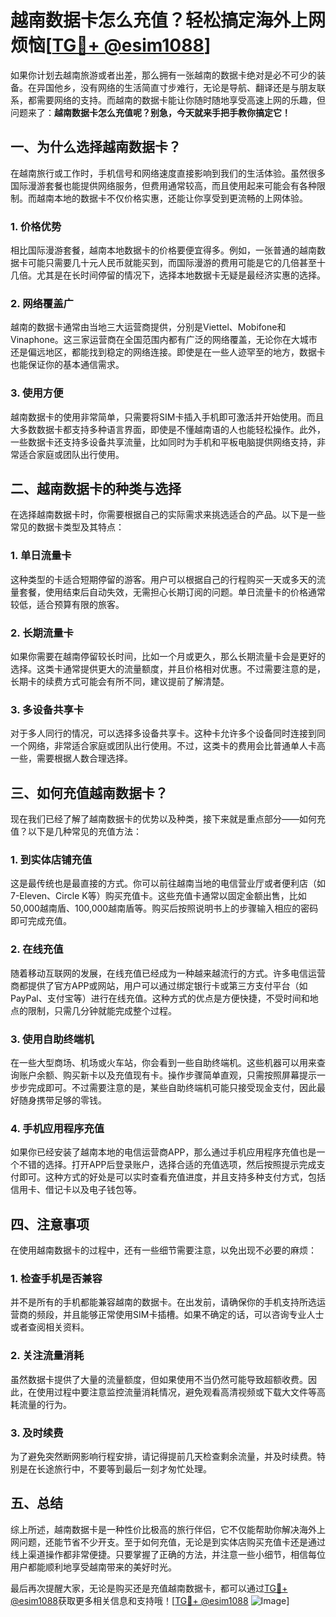 # 越南数据卡怎么充值？轻松搞定海外上网烦恼[[TG💪+ @esim1088](https://t.me/s/esim1088)]

如果你计划去越南旅游或者出差，那么拥有一张越南的数据卡绝对是必不可少的装备。在异国他乡，没有网络的生活简直寸步难行，无论是导航、翻译还是与朋友联系，都需要网络的支持。而越南的数据卡能让你随时随地享受高速上网的乐趣，但问题来了：**越南数据卡怎么充值呢？别急，今天就来手把手教你搞定它！**

## 一、为什么选择越南数据卡？

在越南旅行或工作时，手机信号和网络速度直接影响到我们的生活体验。虽然很多国际漫游套餐也能提供网络服务，但费用通常较高，而且使用起来可能会有各种限制。而越南本地的数据卡不仅价格实惠，还能让你享受到更流畅的上网体验。

### 1. 价格优势

相比国际漫游套餐，越南本地数据卡的价格要便宜得多。例如，一张普通的越南数据卡可能只需要几十元人民币就能买到，而国际漫游的费用可能是它的几倍甚至十几倍。尤其是在长时间停留的情况下，选择本地数据卡无疑是最经济实惠的选择。

### 2. 网络覆盖广

越南的数据卡通常由当地三大运营商提供，分别是Viettel、Mobifone和Vinaphone。这三家运营商在全国范围内都有广泛的网络覆盖，无论你在大城市还是偏远地区，都能找到稳定的网络连接。即使是在一些人迹罕至的地方，数据卡也能保证你的基本通信需求。

### 3. 使用方便

越南数据卡的使用非常简单，只需要将SIM卡插入手机即可激活并开始使用。而且大多数数据卡都支持多种语言界面，即使是不懂越南语的人也能轻松操作。此外，一些数据卡还支持多设备共享流量，比如同时为手机和平板电脑提供网络支持，非常适合家庭或团队出行使用。

## 二、越南数据卡的种类与选择

在选择越南数据卡时，你需要根据自己的实际需求来挑选适合的产品。以下是一些常见的数据卡类型及其特点：

### 1. 单日流量卡

这种类型的卡适合短期停留的游客。用户可以根据自己的行程购买一天或多天的流量套餐，使用结束后自动失效，无需担心长期订阅的问题。单日流量卡的价格通常较低，适合预算有限的旅客。

### 2. 长期流量卡

如果你需要在越南停留较长时间，比如一个月或更久，那么长期流量卡会是更好的选择。这类卡通常提供更大的流量额度，并且价格相对优惠。不过需要注意的是，长期卡的续费方式可能会有所不同，建议提前了解清楚。

### 3. 多设备共享卡

对于多人同行的情况，可以选择多设备共享卡。这种卡允许多个设备同时连接到同一个网络，非常适合家庭或团队出行使用。不过，这类卡的费用会比普通单人卡高一些，需要根据人数合理选择。

## 三、如何充值越南数据卡？

现在我们已经了解了越南数据卡的优势以及种类，接下来就是重点部分——如何充值？以下是几种常见的充值方法：

### 1. 到实体店铺充值

这是最传统也是最直接的方式。你可以前往越南当地的电信营业厅或者便利店（如7-Eleven、Circle K等）购买充值卡。这些充值卡通常以固定金额出售，比如50,000越南盾、100,000越南盾等。购买后按照说明书上的步骤输入相应的密码即可完成充值。

### 2. 在线充值

随着移动互联网的发展，在线充值已经成为一种越来越流行的方式。许多电信运营商都提供了官方APP或网站，用户可以通过绑定银行卡或第三方支付平台（如PayPal、支付宝等）进行在线充值。这种方式的优点是方便快捷，不受时间和地点的限制，只需几分钟就能完成整个过程。

### 3. 使用自助终端机

在一些大型商场、机场或火车站，你会看到一些自助终端机。这些机器可以用来查询账户余额、购买新卡以及充值现有卡。操作步骤简单直观，只需按照屏幕提示一步步完成即可。不过需要注意的是，某些自助终端机可能只接受现金支付，因此最好随身携带足够的零钱。

### 4. 手机应用程序充值

如果你已经安装了越南本地的电信运营商APP，那么通过手机应用程序充值也是一个不错的选择。打开APP后登录账户，选择合适的充值选项，然后按照提示完成支付即可。这种方式的好处是可以实时查看充值进度，并且支持多种支付方式，包括信用卡、借记卡以及电子钱包等。

## 四、注意事项

在使用越南数据卡的过程中，还有一些细节需要注意，以免出现不必要的麻烦：

### 1. 检查手机是否兼容

并不是所有的手机都能兼容越南的数据卡。在出发前，请确保你的手机支持所选运营商的频段，并且能够正常使用SIM卡插槽。如果不确定的话，可以咨询专业人士或者查阅相关资料。

### 2. 关注流量消耗

虽然数据卡提供了大量的流量额度，但如果使用不当仍然可能导致超额收费。因此，在使用过程中要注意监控流量消耗情况，避免观看高清视频或下载大文件等高耗流量的行为。

### 3. 及时续费

为了避免突然断网影响行程安排，请记得提前几天检查剩余流量，并及时续费。特别是在长途旅行中，不要等到最后一刻才匆忙处理。

## 五、总结

综上所述，越南数据卡是一种性价比极高的旅行伴侣，它不仅能帮助你解决海外上网问题，还能节省不少开支。至于如何充值，无论是到实体店购买充值卡还是通过线上渠道操作都非常便捷。只要掌握了正确的方法，并注意一些小细节，相信每位用户都能顺利地享受越南带来的美好时光。

最后再次提醒大家，无论是购买还是充值越南数据卡，都可以通过[TG💪+ @esim1088](https://t.me/s/esim1088)获取更多相关信息和支持哦！[[TG💪+ @esim1088](https://t.me/s/esim1088) ![Image](https://i.postimg.cc/4NQfJmqS/Snipaste-2025-05-13-00-14-12.png)]